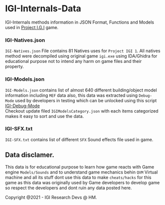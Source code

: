 # IGI-Internals-Data
IGI-Internals methods information in JSON Format, Functions and Models used in [Project I.G.I](https://en.wikipedia.org/wiki/Project_I.G.I.) game.

### IGI-Natives.json
`IGI-Natives.json` File contains 81 Natives uses for `Project IGI 1`.
All natives method were decompiled using original game `igi.exe` using IDA/Ghidra for educational purpose not to intend any harm on game files and their property.
 
### IGI-Models.json
`IGI-Models.json` contains list of almost 640 different building/object model information including `MEF` data also, this data was extracted using `Debug-Mode` used by developers in testing which can be unlocked using this script [IGI-Debug-Mode](https://gist.github.com/haseeb-heaven/721d82fccc8de3e6da95cfa609230cea) </br>
 Checkout update filed `IGIModelsCategory.json` with each items categorized makes it easy to sort and use the data.
 </br>

### IGI-SFX.txt
`IGI-SFX.txt` contains list of different `SFX` Sound effects file used in game.

## Data disclamer.
This data is for educational purpose to learn how game reacts with Game engine `Models/Sounds` and to understand game mechanics behin `QVM` Virtual machine and all its stuff dont use this data to make `cheats/hacks` for this game as this data was originally used by Game developers to develop game so respect the developers and dont ruin any data posted here.

Copyright @2021 - IGI Research Devs @ HM.
